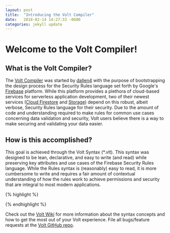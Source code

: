 ```yaml
---
layout: post
title:  "Introducing the Volt Compiler"
date:   2018-02-14 14:27:33 -0600
categories: jekyll update
---
```

# Welcome to the Volt Compiler!

## What is the Volt Compiler?

The [Volt Compiler][volt-compiler] was started by [dallen4][dallen4] with the purpose of bootstrapping the design process for the Security Rules language set forth by Google's [Firebase][firebase] platform. While this platform provides a plethora of cloud-based services for serverless application development, two of their newest services ([Cloud Firestore][firestore] and [Storage][storage]) depend on this robust, albeit verbose, Security Rules language for their security. Due to the amount of code and understanding required to make rules for common use cases concerning data validation and security, Volt users believe there is a way to make securing and validating your data easier.

## How is this accomplished?

This goal is achieved through the Volt Syntax (*.vlt). This syntax was designed to be lean, declarative, and easy to write (and read) while preserving key attributes and use cases of the Firebase Security Rules language. While the Rules syntax is (reasonably) easy to read, it is more cumbersome to write and requires a fair amount of contextual understanding of how the rules work to achieve permissions and security that are integral to most modern applications.

{% highlight %}

{% endhighlight %}

Check out the [Volt Wiki][volt-wiki] for more information about the syntax concepts and how to get the most out of your Volt experience. File all bugs/feature requests at the [Volt GitHub repo][volt-compiler].

[dallen4]: https://github.com/dallen4
[volt-compiler]:   https://github.com/dallen4/volt-compiler
[volt-wiki]: https://github.com/dallen4/volt-compiler/wiki
[firebase]: https://firebase.google.com/
[firestore]: https://firebase.google.com/docs/firestore
[storage]: https://firebase.google.com/docs/storage
